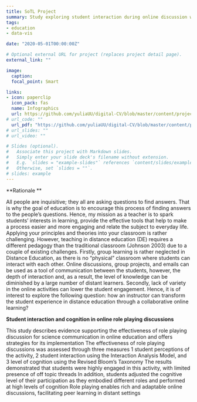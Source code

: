 ```yaml
---
title: SoTL Project
summary: Study exploring student interaction during online discussion with use of online platform such as Facebook into leraning process
tags:
- education
- data-vis

date: "2020-05-01T00:00:00Z"

# Optional external URL for project (replaces project detail page).
external_link: ""

image:
  caption: 
  focal_point: Smart

links:
- icon: paperclip
  icon_pack: fas
  name: Infographics
  url: https://github.com/yuliaUU/digital-CV/blob/master/content/project/catl/CATL_Project.pdf
# url_code: ""
  url_pdf: "https://github.com/yuliaUU/digital-CV/blob/master/content/project/catl/CATL_Project.pdf"
# url_slides: ""
# url_video: ""

# Slides (optional).
#   Associate this project with Markdown slides.
#   Simply enter your slide deck's filename without extension.
#   E.g. `slides = "example-slides"` references `content/slides/example-slides.md`.
#   Otherwise, set `slides = ""`.
# slides: example
---
```


**Rationale **

All people are inquisitive; they all are asking questions to find answers. That is why the goal of education is to encourage this process of finding answers to the people’s questions.  Hence, my mission as a teacher is to spark students’ interests in learning, provide the effective tools that help to make a process easier and more engaging and relate the subject to everyday life.
Applying your principles and theories into your classroom is rather challenging. However, teaching in distance education (DE) requires a different pedagogy than the traditional classroom (Johnson 2003) due to a couple of existing challenges. Firstly, group learning is rather neglected in Distance Education, as there is no “physical” classroom where students can interact with each other.  Online discussions, group projects, and emails can be used as a tool of communication between the students, however, the depth of interaction and, as a result, the level of knowledge can be diminished by a large number of distant learners. Secondly, lack of variety in the online activities can lower the student engagement. Hence, it is of interest to explore the following question:  how an instructor can transform the student experience in distance education through a collaborative online learning?

**Student interaction and cognition in online role playing discussions**

This study describes evidence supporting the effectiveness of role playing discussion for science
communication in online education and offers strategies for its implementation The effectiveness of role
playing discussions was assessed through three measures 1 student perceptions of the activity, 2 student
interaction using the Interaction Analysis Model, and 3 level of cognition using the Revised Bloom’s
Taxonomy The results demonstrated that students were highly engaged in this activity, with limited presence
of off topic threads In addition, students adjusted the cognitive level of their participation as they embodied
different roles and performed at high levels of cognition Role playing enables rich and adaptable online
discussions, facilitating peer learning in distant settings



